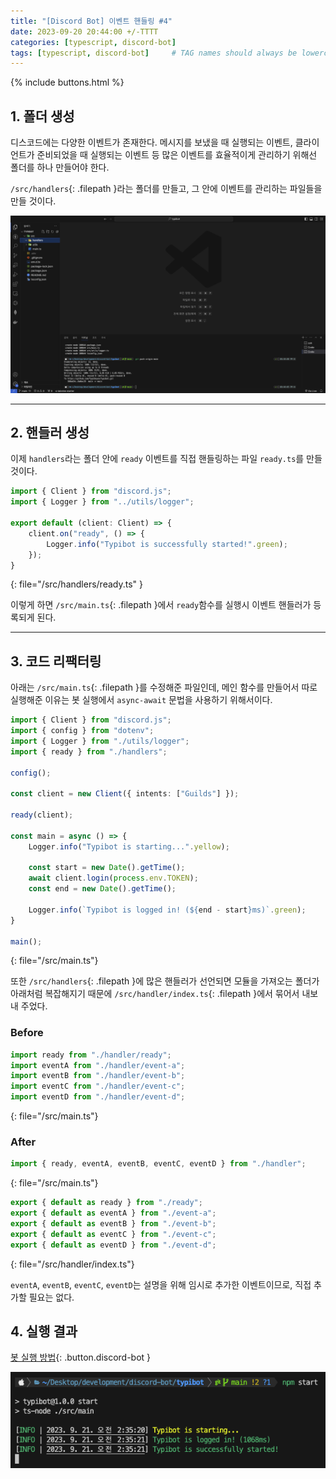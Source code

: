 ```yaml
---
title: "[Discord Bot] 이벤트 핸들링 #4"
date: 2023-09-20 20:44:00 +/-TTTT
categories: [typescript, discord-bot]
tags: [typescript, discord-bot]     # TAG names should always be lowercase
---
```


{% include buttons.html %}

## 1. 폴더 생성

디스코드에는 다양한 이벤트가 존재한다.
메시지를 보냈을 때 실행되는 이벤트, 클라이언트가 준비되었을 때 실행되는 이벤트 등 많은 이벤트를 효율적이게 관리하기 위해선 폴더를 하나 만들어야 한다.

`/src/handlers`{: .filepath }라는 폴더를 만들고, 그 안에 이벤트를 관리하는 파일들을 만들 것이다.

![image](/assets/discord-bot/4/1.png)

------

## 2. 핸들러 생성

이제 `handlers`라는 폴더 안에 `ready` 이벤트를 직접 핸들링하는 파일 `ready.ts`를 만들 것이다.

```ts
import { Client } from "discord.js";
import { Logger } from "../utils/logger";

export default (client: Client) => {
    client.on("ready", () => {
        Logger.info("Typibot is successfully started!".green);
    });
}
```
{: file="/src/handlers/ready.ts" }

이렇게 하면 `/src/main.ts`{: .filepath }에서 `ready`함수를 실행시 이벤트 핸들러가 등록되게 된다.

------

## 3. 코드 리팩터링

아래는 `/src/main.ts`{: .filepath }를 수정해준 파일인데, 메인 함수를 만들어서 따로 실행해준 이유는 봇 실행에서 `async-await` 문법을 사용하기 위해서이다.

```ts
import { Client } from "discord.js";
import { config } from "dotenv";
import { Logger } from "./utils/logger";
import { ready } from "./handlers";

config();

const client = new Client({ intents: ["Guilds"] });

ready(client);

const main = async () => {
    Logger.info("Typibot is starting...".yellow);

    const start = new Date().getTime();
    await client.login(process.env.TOKEN);
    const end = new Date().getTime();

    Logger.info(`Typibot is logged in! (${end - start}ms)`.green);
}

main();
```
{: file="/src/main.ts"}

또한 `/src/handlers`{: .filepath }에 많은 핸들러가 선언되면 모듈을 가져오는 폴더가 아래처럼 복잡해지기 때문에 `/src/handler/index.ts`{: .filepath }에서 묶어서 내보내 주었다.

### Before
```ts
import ready from "./handler/ready";
import eventA from "./handler/event-a";
import eventB from "./handler/event-b";
import eventC from "./handler/event-c";
import eventD from "./handler/event-d";
```
{: file="/src/main.ts"}
### After
```ts
import { ready, eventA, eventB, eventC, eventD } from "./handler";
```
{: file="/src/main.ts"}

```ts
export { default as ready } from "./ready";
export { default as eventA } from "./event-a";
export { default as eventB } from "./event-b";
export { default as eventC } from "./event-c";
export { default as eventD } from "./event-d";
```
{: file="/src/handler/index.ts"}

`eventA`, `eventB`, `eventC`, `eventD`는 설명을 위해 임시로 추가한 이벤트이므로, 직접 추가할 필요는 없다.

## 4. 실행 결과

[봇 실행 방법](/posts/봇-로그인/#3-봇-실행-방법){: .button.discord-bot }


![image](/assets/discord-bot/4/2.png)
